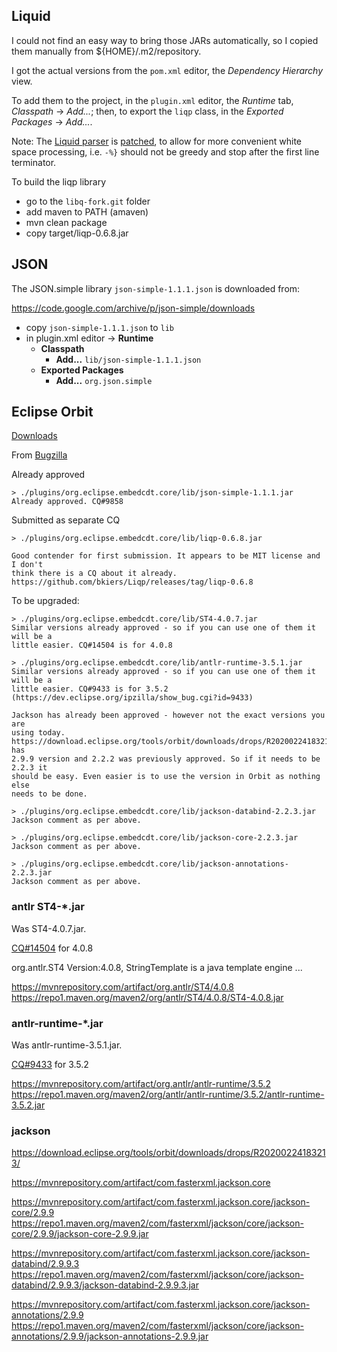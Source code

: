 ## Liquid

I could not find an easy way to bring those JARs automatically, so I copied
them manually from ${HOME}/.m2/repository.

I got the actual versions from the `pom.xml` editor, the _Dependency
Hierarchy_ view.

To add them to the project, in the `plugin.xml` editor, the _Runtime_ tab, 
_Classpath_ -> _Add..._; then, to export the `liqp` class, in the 
_Exported Packages_ -> _Add..._.

Note: The [Liquid parser](https://github.com/bkiers/Liqp) is [patched](https://github.com/eclipse-embed-cdt/Liqp), to allow for more convenient white space processing, i.e. `-%}` should not be greedy and stop after the first line terminator.

To build the liqp library

- go to the `libq-fork.git` folder
- add maven to PATH (amaven)
- mvn clean package
- copy target/liqp-0.6.8.jar

## JSON

The JSON.simple library `json-simple-1.1.1.json` is downloaded from:

https://code.google.com/archive/p/json-simple/downloads

* copy `json-simple-1.1.1.json` to `lib`
* in plugin.xml editor -> **Runtime**
  * **Classpath**
    * **Add...** `lib/json-simple-1.1.1.json`
  * **Exported Packages**
    * **Add...** `org.json.simple`
     
     
## Eclipse Orbit

[Downloads](https://download.eclipse.org/tools/orbit/downloads/)

From [Bugzilla](https://dev.eclipse.org/ipzilla/show_bug.cgi?id=21415#c27)

Already approved

```
> ./plugins/org.eclipse.embedcdt.core/lib/json-simple-1.1.1.jar
Already approved. CQ#9858
```

Submitted as separate CQ

```
> ./plugins/org.eclipse.embedcdt.core/lib/liqp-0.6.8.jar

Good contender for first submission. It appears to be MIT license and I don't
think there is a CQ about it already.
https://github.com/bkiers/Liqp/releases/tag/liqp-0.6.8
```

To be upgraded:

```
> ./plugins/org.eclipse.embedcdt.core/lib/ST4-4.0.7.jar
Similar versions already approved - so if you can use one of them it will be a
little easier. CQ#14504 is for 4.0.8

> ./plugins/org.eclipse.embedcdt.core/lib/antlr-runtime-3.5.1.jar
Similar versions already approved - so if you can use one of them it will be a
little easier. CQ#9433 is for 3.5.2 (https://dev.eclipse.org/ipzilla/show_bug.cgi?id=9433)

Jackson has already been approved - however not the exact versions you are
using today.
https://download.eclipse.org/tools/orbit/downloads/drops/R20200224183213/ has
2.9.9 version and 2.2.2 was previously approved. So if it needs to be 2.2.3 it
should be easy. Even easier is to use the version in Orbit as nothing else
needs to be done.

> ./plugins/org.eclipse.embedcdt.core/lib/jackson-databind-2.2.3.jar
Jackson comment as per above.

> ./plugins/org.eclipse.embedcdt.core/lib/jackson-core-2.2.3.jar
Jackson comment as per above.

> ./plugins/org.eclipse.embedcdt.core/lib/jackson-annotations-2.2.3.jar
Jackson comment as per above.

```


### antlr ST4-*.jar

Was ST4-4.0.7.jar.

[CQ#14504](https://dev.eclipse.org/ipzilla/show_bug.cgi?id=14504) for 4.0.8

org.antlr.ST4 Version:4.0.8, StringTemplate is a java template engine ...

https://mvnrepository.com/artifact/org.antlr/ST4/4.0.8
https://repo1.maven.org/maven2/org/antlr/ST4/4.0.8/ST4-4.0.8.jar

### antlr-runtime-*.jar

Was antlr-runtime-3.5.1.jar.

[CQ#9433](https://dev.eclipse.org/ipzilla/show_bug.cgi?id=9433) for 3.5.2

https://mvnrepository.com/artifact/org.antlr/antlr-runtime/3.5.2
https://repo1.maven.org/maven2/org/antlr/antlr-runtime/3.5.2/antlr-runtime-3.5.2.jar

### jackson

https://download.eclipse.org/tools/orbit/downloads/drops/R20200224183213/

https://mvnrepository.com/artifact/com.fasterxml.jackson.core

https://mvnrepository.com/artifact/com.fasterxml.jackson.core/jackson-core/2.9.9
https://repo1.maven.org/maven2/com/fasterxml/jackson/core/jackson-core/2.9.9/jackson-core-2.9.9.jar

https://mvnrepository.com/artifact/com.fasterxml.jackson.core/jackson-databind/2.9.9.3
https://repo1.maven.org/maven2/com/fasterxml/jackson/core/jackson-databind/2.9.9.3/jackson-databind-2.9.9.3.jar

https://mvnrepository.com/artifact/com.fasterxml.jackson.core/jackson-annotations/2.9.9
https://repo1.maven.org/maven2/com/fasterxml/jackson/core/jackson-annotations/2.9.9/jackson-annotations-2.9.9.jar




